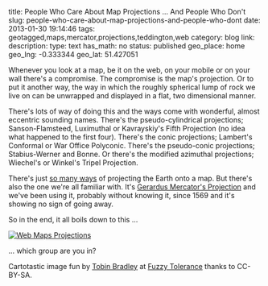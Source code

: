 title: People Who Care About Map Projections ... And People Who Don't
slug: people-who-care-about-map-projections-and-people-who-dont
date: 2013-01-30 19:14:46
tags: geotagged,maps,mercator,projections,teddington,web
category: blog
link: 
description: 
type: text
has_math: no
status: published
geo_place: home
geo_lng: -0.333344
geo_lat: 51.427051

Whenever you look at a map, be it on the web, on your mobile or on your wall there's a compromise. The compromise is the map's projection. Or to put it another way, the way in which the roughly spherical lump of rock we live on can be unwrapped and displayed in a flat, two dimensional manner.

There's lots of way of doing this and the ways come with wonderful, almost eccentric sounding names. There's the pseudo-cylindrical projections; Sanson-Flamsteed, Luximuthal or Kavrayskiy's Fifth Projection (no idea what happened to the first four). There's the conic projections; Lambert's Conformal or War Office Polyconic. There's the pseudo-conic projections; Stabius-Werner and Bonne. Or there's the modified azimuthal projections; Wiechel's or Winkel's Tripel Projection.

There's just [so many ways](http://www.progonos.com/furuti/MapProj/Normal/TOC/cartTOC.html "http://www.progonos.com/furuti/MapProj/Normal/TOC/cartTOC.html") of projecting the Earth onto a map. But there's also the one we're all familiar with. It's [Gerardus Mercator's Projection](http://en.wikipedia.org/wiki/Mercator_projection "http://en.wikipedia.org/wiki/Mercator_projection") and we've been using it, probably without knowing it, since 1569 and it's showing no sign of going away.

<!-- TEASER_END -->

So in the end, it all boils down to this ...

[![Web Maps Projections](/wp-content/uploads/2013/01/Web-Maps-Projections.png)](http://fuzzytolerance.info/blog/i-know-this-will-irritate-penguins/ "http://fuzzytolerance.info/blog/i-know-this-will-irritate-penguins/")

... which group are you in?



Cartotastic image fun by [Tobin Bradley](http://fuzzytolerance.info/blog/i-know-this-will-irritate-penguins/ "http://fuzzytolerance.info/blog/i-know-this-will-irritate-penguins/") at [Fuzzy Tolerance](http://fuzzytolerance.info/about/ "http://fuzzytolerance.info/about/") thanks to CC-BY-SA.



